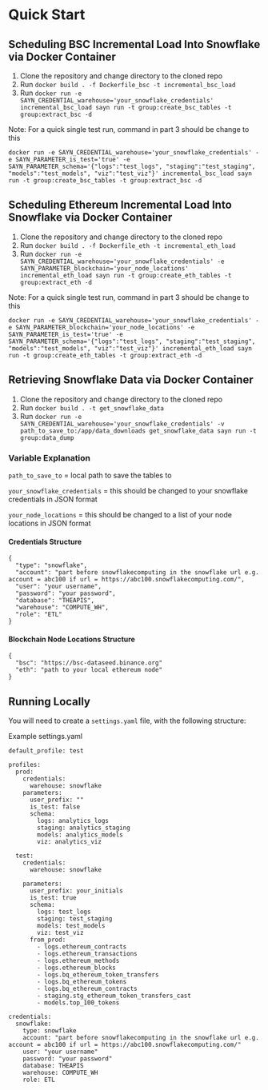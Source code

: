 # Quick Start

## Scheduling BSC Incremental Load Into Snowflake via Docker Container

1. Clone the repository and change directory to the cloned repo
2. Run `docker build . -f Dockerfile_bsc -t incremental_bsc_load`
3. Run `docker run -e SAYN_CREDENTIAL_warehouse='your_snowflake_credentials' incremental_bsc_load sayn run -t group:create_bsc_tables -t group:extract_bsc -d`

Note: For a quick single test run, command in part 3 should be change to this

`docker run -e SAYN_CREDENTIAL_warehouse='your_snowflake_credentials' -e SAYN_PARAMETER_is_test='true' -e SAYN_PARAMETER_schema='{"logs":"test_logs", "staging":"test_staging", "models":"test_models", "viz":"test_viz"}' incremental_bsc_load sayn run -t group:create_bsc_tables -t group:extract_bsc -d`

## Scheduling Ethereum Incremental Load Into Snowflake via Docker Container

1. Clone the repository and change directory to the cloned repo
2. Run `docker build . -f Dockerfile_eth -t incremental_eth_load`
3. Run `docker run -e SAYN_CREDENTIAL_warehouse='your_snowflake_credentials' -e SAYN_PARAMETER_blockchain='your_node_locations' incremental_eth_load sayn run -t group:create_eth_tables -t group:extract_eth -d`

Note: For a quick single test run, command in part 3 should be change to this

`docker run -e SAYN_CREDENTIAL_warehouse='your_snowflake_credentials' -e SAYN_PARAMETER_blockchain='your_node_locations' -e SAYN_PARAMETER_is_test='true' -e SAYN_PARAMETER_schema='{"logs":"test_logs", "staging":"test_staging", "models":"test_models", "viz":"test_viz"}' incremental_eth_load sayn run -t group:create_eth_tables -t group:extract_eth -d`

## Retrieving Snowflake Data via Docker Container

1. Clone the repository and change directory to the cloned repo
2. Run `docker build . -t get_snowflake_data`
3. Run `docker run -e SAYN_CREDENTIAL_warehouse='your_snowflake_credentials' -v path_to_save_to:/app/data_downloads get_snowflake_data sayn run -t group:data_dump`


### Variable Explanation

`path_to_save_to` = local path to save the tables to

`your_snowflake_credentials` = this should be changed to your snowflake credentials in JSON format

`your_node_locations` = this should be changed to a list of your node locations in JSON format

#### Credentials Structure
```
{
  "type": "snowflake",
  "account": "part before snowflakecomputing in the snowflake url e.g. account = abc100 if url = https://abc100.snowflakecomputing.com/",
  "user": "your username",
  "password": "your password",
  "database": "THEAPIS",
  "warehouse": "COMPUTE_WH",
  "role": "ETL"
}
```

#### Blockchain Node Locations Structure
```
{
  "bsc": "https://bsc-dataseed.binance.org"
  "eth": "path to your local ethereum node"
}
```

## Running Locally

You will need to create a `settings.yaml` file, with the following structure:

Example settings.yaml
```
default_profile: test

profiles:
  prod:
    credentials:
      warehouse: snowflake
    parameters:
      user_prefix: ""
      is_test: false
      schema:
        logs: analytics_logs
        staging: analytics_staging
        models: analytics_models
        viz: analytics_viz

  test:
    credentials:
      warehouse: snowflake

    parameters:
      user_prefix: your_initials
      is_test: true
      schema:
        logs: test_logs
        staging: test_staging
        models: test_models
        viz: test_viz
      from_prod:
        - logs.ethereum_contracts
        - logs.ethereum_transactions
        - logs.ethereum_methods
        - logs.ethereum_blocks
        - logs.bq_ethereum_token_transfers
        - logs.bq_ethereum_tokens
        - logs.bq_ethereum_contracts
        - staging.stg_ethereum_token_transfers_cast
        - models.top_100_tokens

credentials:
  snowflake:
    type: snowflake
    account: "part before snowflakecomputing in the snowflake url e.g. account = abc100 if url = https://abc100.snowflakecomputing.com/"
    user: "your username"
    password: "your password"
    database: THEAPIS
    warehouse: COMPUTE_WH
    role: ETL
```
